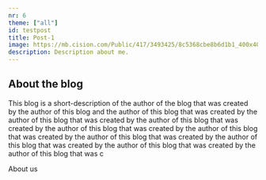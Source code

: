 ```yaml
---
nr: 6
theme: ["all"]
id: testpost
title: Post-1
image: https://mb.cision.com/Public/417/3493425/8c5368cbe8b6d1b1_400x400ar.jpg
description: Description about me.
---
```


## About the blog

This blog is a short-description of the author of the blog that was created by the  author of this blog and the author of this blog that     was created by the author of this blog that was created by the author of this  blog that was created by the author of this blog that was created by the author of this blog that was created by the author of this blog that was created by the author  of this blog that was created by the author of this blog that was created by the author of this blog that was c

<nuxt-link to="/about-us" class="linktext"> About us</nuxt-link>


